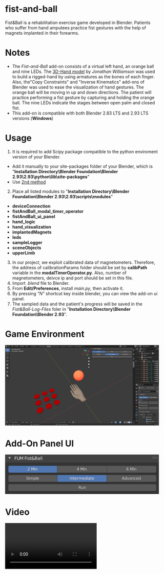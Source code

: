 # fist-and-ball
Fist&amp;Ball is a rehabilitation exercise game developed in Blender. Patients who suffer from hand amputees practice fist gestures with the help of magnets implanted in their forearms.
# Notes
- The *Fist-and-Ball* add-on consists of a virtual left hand, an orange ball and nine LEDs. The [3D-Hand model](https://blendswap.com/blend/22357) by *Jonathan Williamson* was used to build a rigged-hand by using armatures as the bones of each finger. Also, the"Copy Constraints" and "Inverse Kinematics" add-ons of Blender was used to ease the visualization of hand gestures. The orange ball will be moving in up and down directions. The patient will practice performing a fist gesture by capturing and holding the orange ball. The nine LEDs indicate the stages between open palm and closed fist.
- This add-on is compatible with both Blender 2.83 LTS and 2.93 LTS versions (**Windows**)
# Usage
1. It is required to add Scipy package compatible to the python enviroment version of your Blender.
  - Add it manually to your site-packages folder of your Blender, which is "**Installation Directory\Blender Foundation\Blender 2.93\2.93\python\lib\site-packages**"
  - Use [2nd method](https://stackoverflow.com/questions/11161901/how-to-install-python-modules-in-blender) 
2. Place all listed modules to  "**Installation Directory\Blender Foundation\Blender 2.93\2.93\scripts\modules**"
  - **deviceConnection** 
  - **fistAndBall_modal_timer_operator**
  - **fistAndBall_ui_panel**
  - **hand_logic**
  - **hand_visualization**
  - **implantedMagnets**
  - **leds**
  - **sampleLogger**
  - **sceneObjects**
  - **upperLimb**
3. In our project, we exploit calibrated data of magnetometers. Therefore, the address of calibrationParams folder should be set by **calibPath** variable in the **modalTimerOperator.py**. Also, number of magnetometers, deivce ip and port should be set in this file.
4. Import *.blend* file to Blender.
5. From **Edit/Preferences**, install *main.py*, then activate it.
6. By pressing *"N"* shortcut key inside blender, you can view the add-on ui panel.
7. The sampled data and the patient's progress will be saved in the *Fist&Ball-Log-Files* foler in "**Installation Directory\Blender Foundation\Blender 2.93**".
# Game Environment
![alt text](https://github.com/amirmohammadnsh/fist-and-ball/blob/main/env.jpg)
# Add-On Panel UI
![alt text](https://github.com/amirmohammadnsh/fist-and-ball/blob/main/panel_ui.jpg)
# Video
![Game Process](https://github.com/amirmohammadnsh/fist-and-ball/blob/main/video-fist-and-ball.mp4)
